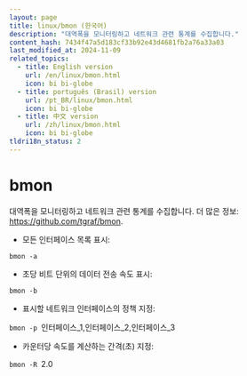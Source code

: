 ```yaml
---
layout: page
title: linux/bmon (한국어)
description: "대역폭을 모니터링하고 네트워크 관련 통계를 수집합니다."
content_hash: 7434f47a5d183cf33b92e43d4681fb2a76a33a03
last_modified_at: 2024-11-09
related_topics:
  - title: English version
    url: /en/linux/bmon.html
    icon: bi bi-globe
  - title: português (Brasil) version
    url: /pt_BR/linux/bmon.html
    icon: bi bi-globe
  - title: 中文 version
    url: /zh/linux/bmon.html
    icon: bi bi-globe
tldri18n_status: 2
---
```

# bmon

대역폭을 모니터링하고 네트워크 관련 통계를 수집합니다.
더 많은 정보: <https://github.com/tgraf/bmon>.

- 모든 인터페이스 목록 표시:

`bmon -a`

- 초당 비트 단위의 데이터 전송 속도 표시:

`bmon -b`

- 표시할 네트워크 인터페이스의 정책 지정:

`bmon -p `<span class="tldr-var badge badge-pill bg-dark-lm bg-white-dm text-white-lm text-dark-dm font-weight-bold">인터페이스_1,인터페이스_2,인터페이스_3</span>

- 카운터당 속도를 계산하는 간격(초) 지정:

`bmon -R `<span class="tldr-var badge badge-pill bg-dark-lm bg-white-dm text-white-lm text-dark-dm font-weight-bold">2.0</span>
